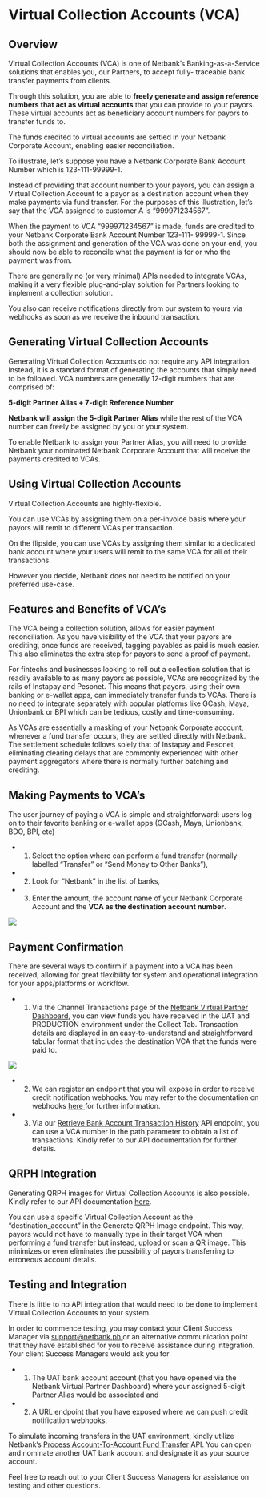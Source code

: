 # Virtual Collection Accounts (VCA)

## Overview

Virtual Collection Accounts (VCA) is one of Netbank’s Banking-as-a-Service solutions that enables you, our Partners, to accept fully- traceable bank transfer payments from clients. 

Through this solution, you are able to **freely generate and assign reference numbers that act as virtual accounts** that you can provide to your payors. These virtual accounts act as beneficiary account numbers for payors to transfer funds to.


The funds credited to virtual accounts are settled in your Netbank Corporate Account, enabling easier reconciliation.

To illustrate, let’s suppose you have a Netbank Corporate Bank Account Number which is 123-111-99999-1.

Instead of providing that account number to your payors, you can assign a Virtual Collection Account to a payor as a destination account when they make payments via fund transfer. For the purposes of this illustration, let’s say that the VCA assigned to customer A is “999971234567”.

When the payment to VCA “999971234567” is made, funds are credited to your Netbank Corporate Bank Account Number 123-111- 99999-1. Since both the assignment and generation of the VCA was done on your end, you should now be able to reconcile what the payment is for or who the payment was from.

There are generally no (or very minimal) APIs needed to integrate VCAs, making it a very flexible plug-and-play solution for Partners looking to implement a collection solution.

You also can receive notifications directly from our system to yours via webhooks as soon as we receive the inbound transaction.

## Generating Virtual Collection Accounts

Generating Virtual Collection Accounts do not require any API integration. Instead, it is a standard format of generating the accounts that simply need to be followed. VCA numbers are generally 12-digit numbers that are comprised of:

**5-digit Partner Alias + 7-digit Reference Number**

**Netbank will assign the 5-digit Partner Alias** while the rest of the VCA number can freely be assigned by you or your system.

To enable Netbank to assign your Partner Alias, you will need to provide Netbank your nominated Netbank Corporate Account that will receive the payments credited to VCAs.


## Using Virtual Collection Accounts

Virtual Collection Accounts are highly-flexible.

You can use VCAs by assigning them on a per-invoice basis where your payors will remit to different VCAs per transaction.

On the flipside, you can use VCAs by assigning them similar to a dedicated bank account where your users will remit to the same VCA for all of their transactions.

However you decide, Netbank does not need to be notified on your preferred use-case. 


## Features and Benefits of VCA’s

The VCA being a collection solution, allows for easier payment reconciliation. As you have visibility of the VCA that your payors are crediting, once funds are received, tagging payables as paid is much easier. This also eliminates the extra step for payors to send a proof of payment.

For fintechs and businesses looking to roll out a collection solution that is readily available to as many payors as possible, VCAs are recognized by the rails of Instapay and Pesonet. This means that payors, using their own banking or e-wallet apps, can immediately transfer funds to VCAs. There is no need to integrate separately with popular platforms like GCash, Maya, Unionbank or BPI which can be tedious, costly and time-consuming.

As VCAs are essentially a masking of your Netbank Corporate account, whenever a fund transfer occurs, they are settled directly with Netbank. The settlement schedule follows solely that of Instapay and Pesonet, eliminating clearing delays that are commonly experienced with other payment aggregators where there is normally further batching and crediting.


## Making Payments to VCA’s

The user journey of paying a VCA is simple and straightforward: users log on to their favorite banking or e-wallet apps (GCash, Maya, Unionbank, BDO, BPI, etc)

- 1. Select the option where can perform a fund transfer (normally labelled “Transfer” or “Send Money to Other Banks”),

- 2. Look for “Netbank” in the list of banks,

- 3. Enter the amount, the account name of your Netbank Corporate Account and the **VCA as the destination account number**.

![](Aspose.Words.421236d4-1bb5-4719-9c66-44ad9f5bf7f8.001.jpeg)


## Payment Confirmation

There are several ways to confirm if a payment into a VCA has been received, allowing for great flexibility for system and operational integration for your apps/platforms or workflow.

- 1. Via the Channel Transactions page of the [Netbank Virtual Partner Dashboard](/home), you can view funds you have received in the UAT and PRODUCTION environment under the Collect Tab. Transaction details are displayed in an easy-to-understand and straightforward tabular format that includes the destination VCA that the funds were paid to. 

![](Aspose.Words.421236d4-1bb5-4719-9c66-44ad9f5bf7f8.002.jpeg)

- 2. We can register an endpoint that you will expose in order to receive credit notification webhooks. You may refer to the documentation on webhooks [here ](https://netbank.atlassian.net/wiki/spaces/NVP/pages/104693778)for further information.

- 3. Via our [Retrieve Bank Account Transaction History](/docs#tag/Account-As-A-Service/operation/Account-As-A-Service_RetrieveBankAccountTransactionHistory) API endpoint, you can use a VCA number in the path parameter to obtain a list of transactions. Kindly refer to our API documentation for further details.


## QRPH Integration

Generating QRPH images for Virtual Collection Accounts is also possible. Kindly refer to our API documentation [here](/docs#tag/QR-PH/operation/QR-PH_CreateQRPH).

You can use a specific Virtual Collection Account as the “destination\_account” in the Generate QRPH Image endpoint. This way, payors would not have to manually type in their target VCA when performing a fund transfer but instead, upload or scan a QR image. This minimizes or even eliminates the possibility of payors transferring to erroneous account details.


## Testing and Integration

There is little to no API integration that would need to be done to implement Virtual Collection Accounts to your system.

In order to commence testing, you may contact your Client Success Manager via [support@netbank.ph ](mailto:support@netbank.ph)or an alternative communication point that they have established for you to receive assistance during integration. Your client Success Managers would ask you for

- 1. The UAT bank account account (that you have opened via the Netbank Virtual Partner Dashboard) where your assigned 5-digit Partner Alias would be associated and 

- 2. A URL endpoint that you have exposed where we can push credit notification webhooks.

To simulate incoming transfers in the UAT environment, kindly utilize Netbank’s [Process Account-To-Account Fund Transfer](/docs#tag/Disburse-To-Account/operation/Disburse-To-Account_ProcessAccount-To-AccountFundTransfer) API. You can open and nominate another UAT bank account and designate it as your source account.

Feel free to reach out to your Client Success Managers for assistance on testing and other questions.

